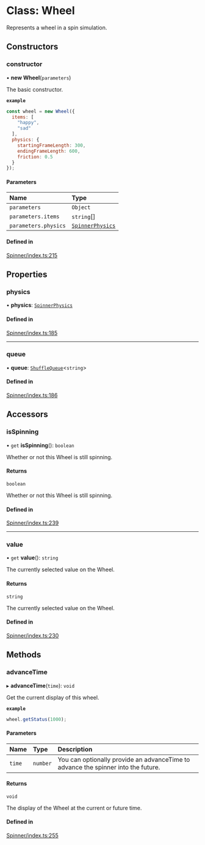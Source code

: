 # Class: Wheel

Represents a wheel in a spin simulation.

## Constructors

### constructor

• **new Wheel**(`parameters`)

The basic constructor.

**`example`**
```js
const wheel = new Wheel({
  items: [
    "happy",
    "sad"
  ],
  physics: {
    startingFrameLength: 300,
    endingFrameLength: 600,
    friction: 0.5
  }
});
```

#### Parameters

| Name | Type |
| :------ | :------ |
| `parameters` | `Object` |
| `parameters.items` | `string`[] |
| `parameters.physics` | [`SpinnerPhysics`](https://github.com/daniellacosse/idea-spinner/tree/main/packages/spinner/docs/interfaces/SpinnerPhysics.md) |

#### Defined in

[Spinner/index.ts:215](https://github.com/daniellacosse/idea-spinner/blob/6f19af5/packages/spinner/Spinner/index.ts#L215)

## Properties

### physics

• **physics**: [`SpinnerPhysics`](https://github.com/daniellacosse/idea-spinner/tree/main/packages/spinner/docs/interfaces/SpinnerPhysics.md)

#### Defined in

[Spinner/index.ts:185](https://github.com/daniellacosse/idea-spinner/blob/6f19af5/packages/spinner/Spinner/index.ts#L185)

___

### queue

• **queue**: [`ShuffleQueue`](https://github.com/daniellacosse/idea-spinner/tree/main/packages/spinner/docs/classes/ShuffleQueue.md)<`string`\>

#### Defined in

[Spinner/index.ts:186](https://github.com/daniellacosse/idea-spinner/blob/6f19af5/packages/spinner/Spinner/index.ts#L186)

## Accessors

### isSpinning

• `get` **isSpinning**(): `boolean`

Whether or not this Wheel is still spinning.

#### Returns

`boolean`

Whether or not this Wheel is still spinning.

#### Defined in

[Spinner/index.ts:239](https://github.com/daniellacosse/idea-spinner/blob/6f19af5/packages/spinner/Spinner/index.ts#L239)

___

### value

• `get` **value**(): `string`

The currently selected value on the Wheel.

#### Returns

`string`

The currently selected value on the Wheel.

#### Defined in

[Spinner/index.ts:230](https://github.com/daniellacosse/idea-spinner/blob/6f19af5/packages/spinner/Spinner/index.ts#L230)

## Methods

### advanceTime

▸ **advanceTime**(`time`): `void`

Get the current display of this wheel.

**`example`**
```js
wheel.getStatus(1000);
```

#### Parameters

| Name | Type | Description |
| :------ | :------ | :------ |
| `time` | `number` | You can optionally provide an  advanceTime to advance the spinner into the future. |

#### Returns

`void`

The display of the Wheel at the current or future time.

#### Defined in

[Spinner/index.ts:255](https://github.com/daniellacosse/idea-spinner/blob/6f19af5/packages/spinner/Spinner/index.ts#L255)
